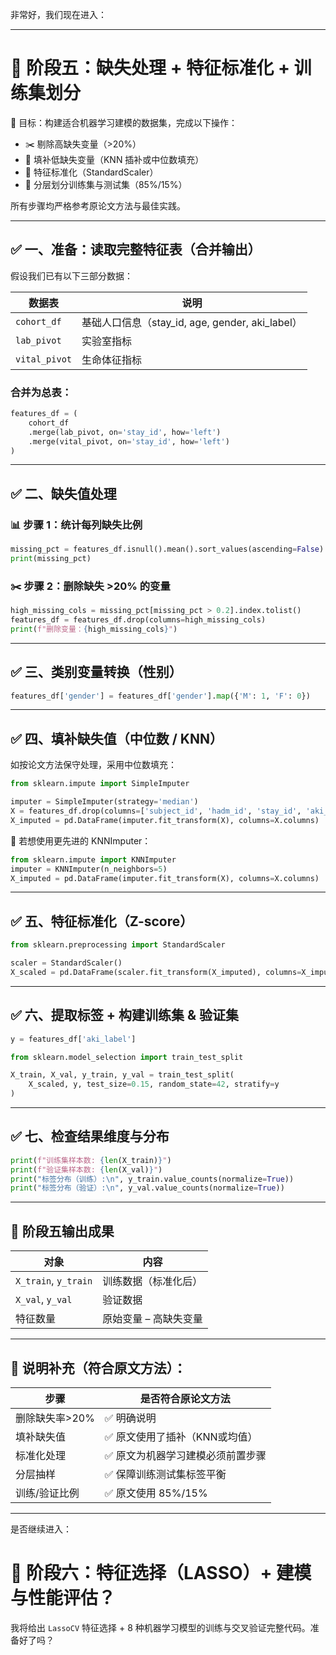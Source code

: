 非常好，我们现在进入：

---

# 📁 阶段五：缺失处理 + 特征标准化 + 训练集划分

🎯 目标：构建适合机器学习建模的数据集，完成以下操作：

* ✂️ 剔除高缺失变量（>20%）
* 🧩 填补低缺失变量（KNN 插补或中位数填充）
* 📐 特征标准化（StandardScaler）
* 🔄 分层划分训练集与测试集（85%/15%）

所有步骤均严格参考原论文方法与最佳实践。

---

## ✅ 一、准备：读取完整特征表（合并输出）

假设我们已有以下三部分数据：

| 数据表           | 说明                                        |
| ------------- | ----------------------------------------- |
| `cohort_df`   | 基础人口信息（stay\_id, age, gender, aki\_label） |
| `lab_pivot`   | 实验室指标                                     |
| `vital_pivot` | 生命体征指标                                    |

### 合并为总表：

```python
features_df = (
    cohort_df
    .merge(lab_pivot, on='stay_id', how='left')
    .merge(vital_pivot, on='stay_id', how='left')
)
```

---

## ✅ 二、缺失值处理

### 📊 步骤 1：统计每列缺失比例

```python
missing_pct = features_df.isnull().mean().sort_values(ascending=False)
print(missing_pct)
```

### ✂️ 步骤 2：删除缺失 >20% 的变量

```python
high_missing_cols = missing_pct[missing_pct > 0.2].index.tolist()
features_df = features_df.drop(columns=high_missing_cols)
print(f"删除变量：{high_missing_cols}")
```

---

## ✅ 三、类别变量转换（性别）

```python
features_df['gender'] = features_df['gender'].map({'M': 1, 'F': 0})
```

---

## ✅ 四、填补缺失值（中位数 / KNN）

如按论文方法保守处理，采用中位数填充：

```python
from sklearn.impute import SimpleImputer

imputer = SimpleImputer(strategy='median')
X = features_df.drop(columns=['subject_id', 'hadm_id', 'stay_id', 'aki_label'])  # 特征列
X_imputed = pd.DataFrame(imputer.fit_transform(X), columns=X.columns)
```

📌 若想使用更先进的 KNNImputer：

```python
from sklearn.impute import KNNImputer
imputer = KNNImputer(n_neighbors=5)
X_imputed = pd.DataFrame(imputer.fit_transform(X), columns=X.columns)
```

---

## ✅ 五、特征标准化（Z-score）

```python
from sklearn.preprocessing import StandardScaler

scaler = StandardScaler()
X_scaled = pd.DataFrame(scaler.fit_transform(X_imputed), columns=X_imputed.columns)
```

---

## ✅ 六、提取标签 + 构建训练集 & 验证集

```python
y = features_df['aki_label']

from sklearn.model_selection import train_test_split

X_train, X_val, y_train, y_val = train_test_split(
    X_scaled, y, test_size=0.15, random_state=42, stratify=y
)
```

---

## ✅ 七、检查结果维度与分布

```python
print(f"训练集样本数: {len(X_train)}")
print(f"验证集样本数: {len(X_val)}")
print("标签分布（训练）:\n", y_train.value_counts(normalize=True))
print("标签分布（验证）:\n", y_val.value_counts(normalize=True))
```

---

## 🧾 阶段五输出成果

| 对象                   | 内容           |
| -------------------- | ------------ |
| `X_train`, `y_train` | 训练数据（标准化后）   |
| `X_val`, `y_val`     | 验证数据         |
| 特征数量                 | 原始变量 – 高缺失变量 |

---

## 📘 说明补充（符合原文方法）：

| 步骤        | 是否符合原论文方法         |
| --------- | ----------------- |
| 删除缺失率>20% | ✅ 明确说明            |
| 填补缺失值     | ✅ 原文使用了插补（KNN或均值） |
| 标准化处理     | ✅ 原文为机器学习建模必须前置步骤 |
| 分层抽样      | ✅ 保障训练测试集标签平衡     |
| 训练/验证比例   | ✅ 原文使用 85%/15%    |

---

是否继续进入：

# 📁 阶段六：特征选择（LASSO）+ 建模与性能评估？

我将给出 `LassoCV` 特征选择 + 8 种机器学习模型的训练与交叉验证完整代码。准备好了吗？

